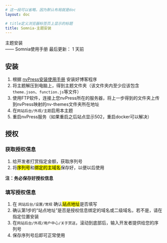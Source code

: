 ```yaml
---
# 这一段可以省略，因为默认布局就是doc
layout: doc

# title定义浏览器标签页上显示的标题
title: Somnia-主题安装
---
```

<div class="title-wrapper">
   <div class="page-title">主题安装</div>
   <div class="post-title">—— Somnia使用手册
      <span class="lastModifyTime">
        <i class="fa-regular fa-clock"></i> 最后更新： 1 天前
      </span>
   </div>
</div>

## 安装

1. 根据 [nvPress安装使用手册](https://docs.panda-studio.cn:8282/docs/post-19/page-100) 安装好博客程序
2. 将主题解压到电脑上，得到主题文件夹（该文件夹内至少应该包含`theme.json`、`function.js`等文件）
3. 使用FTP软件，连接上您nvPress所在的服务器，将上一步得到的文件夹上传到nvPress映射的nv-themes文件夹所在地址
4. 在`网站后台/外观/主题`启用本主题
5. 重启nvPress服务（如果重启之后站点显示502，重启docker可以解决）

## 授权

### 获取授权信息

1. 给开发者打赏指定金额，获取序列号
2. 将<mark>序列号</mark>和<mark>绑定的主域名</mark>保存好，以便以后使用

**注：务必保存好授权信息**


### 填写授权信息

1. 在 `网站后台/设置/常规` 确认<mark>站点地址</mark>是否填写
2. 确认第1步的“站点地址”是否是授权信息绑定的域名或二级域名，若不是，请在指定位置安装
3. 在`网站后台/外观/用户中心/关于赏送`，滚动到底部后，输入开发者提供给您的序列号
4. 保存序列号后即可正常使用
